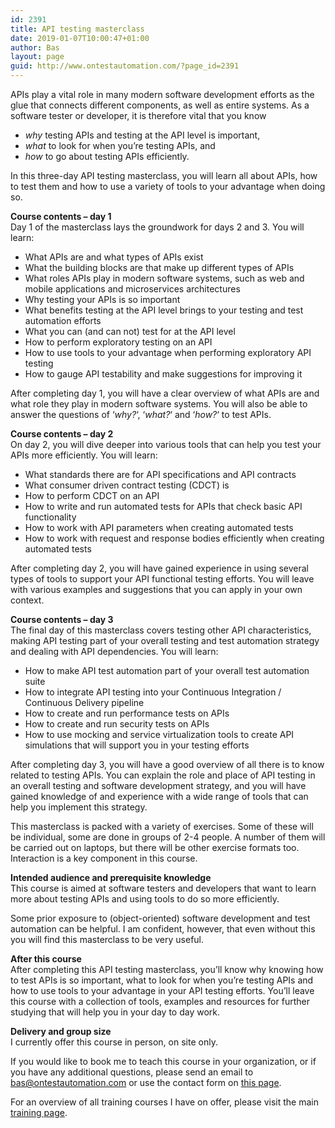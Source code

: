 ```yaml
---
id: 2391
title: API testing masterclass
date: 2019-01-07T10:00:47+01:00
author: Bas
layout: page
guid: http://www.ontestautomation.com/?page_id=2391
---
```

APIs play a vital role in many modern software development efforts as the glue that connects different components, as well as entire systems. As a software tester or developer, it is therefore vital that you know

  * _why_ testing APIs and testing at the API level is important,
  * _what_ to look for when you’re testing APIs, and 
  * _how_ to go about testing APIs efficiently.

In this three-day API testing masterclass, you will learn all about APIs, how to test them and how to use a variety of tools to your advantage when doing so.

**Course contents &#8211; day 1**  
Day 1 of the masterclass lays the groundwork for days 2 and 3. You will learn:

  * What APIs are and what types of APIs exist
  * What the building blocks are that make up different types of APIs
  * What roles APIs play in modern software systems, such as web and mobile applications and microservices architectures
  * Why testing your APIs is so important
  * What benefits testing at the API level brings to your testing and test automation efforts
  * What you can (and can not) test for at the API level
  * How to perform exploratory testing on an API
  * How to use tools to your advantage when performing exploratory API testing
  * How to gauge API testability and make suggestions for improving it

After completing day 1, you will have a clear overview of what APIs are and what role they play in modern software systems. You will also be able to answer the questions of &#8216;_why?_&#8216;, &#8216;_what?_&#8216; and &#8216;_how?_&#8216; to test APIs.

**Course contents &#8211; day 2**  
On day 2, you will dive deeper into various tools that can help you test your APIs more efficiently. You will learn:

  * What standards there are for API specifications and API contracts
  * What consumer driven contract testing (CDCT) is
  * How to perform CDCT on an API
  * How to write and run automated tests for APIs that check basic API functionality
  * How to work with API parameters when creating automated tests
  * How to work with request and response bodies efficiently when creating automated tests

After completing day 2, you will have gained experience in using several types of tools to support your API functional testing efforts. You will leave with various examples and suggestions that you can apply in your own context.

**Course contents &#8211; day 3**  
The final day of this masterclass covers testing other API characteristics, making API testing part of your overall testing and test automation strategy and dealing with API dependencies. You will learn:

  * How to make API test automation part of your overall test automation suite
  * How to integrate API testing into your Continuous Integration / Continuous Delivery pipeline
  * How to create and run performance tests on APIs
  * How to create and run security tests on APIs
  * How to use mocking and service virtualization tools to create API simulations that will support you in your testing efforts

After completing day 3, you will have a good overview of all there is to know related to testing APIs. You can explain the role and place of API testing in an overall testing and software development strategy, and you will have gained knowledge of and experience with a wide range of tools that can help you implement this strategy.

This masterclass is packed with a variety of exercises. Some of these will be individual, some are done in groups of 2-4 people. A number of them will be carried out on laptops, but there will be other exercise formats too. Interaction is a key component in this course.

**Intended audience and prerequisite knowledge**  
This course is aimed at software testers and developers that want to learn more about testing APIs and using tools to do so more efficiently.

Some prior exposure to (object-oriented) software development and test automation can be helpful. I am confident, however, that even without this you will find this masterclass to be very useful.

**After this course**  
After completing this API testing masterclass, you’ll know why knowing how to test APIs is so important, what to look for when you’re testing APIs and how to use tools to your advantage in your API testing efforts. You’ll leave this course with a collection of tools, examples and resources for further studying that will help you in your day to day work.

**Delivery and group size**  
I currently offer this course in person, on site only.

If you would like to book me to teach this course in your organization, or if you have any additional questions, please send an email to bas@ontestautomation.com or use the contact form on [this page](https://www.ontestautomation.com/contact/).

For an overview of all training courses I have on offer, please visit the main [training page](https://www.ontestautomation.com/training/).